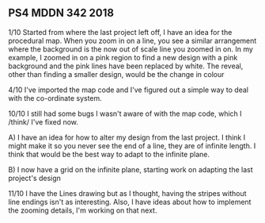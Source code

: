 ## PS4 MDDN 342 2018

1/10
Started from where the last project left off, I have an idea for the procedural map. When you zoom in on a line, you see a similar arrangement where the background is the now out of scale line you zoomed in on. In my example, I zoomed in on a pink region to find a new design with a pink background and the pink lines have been replaced by white. The reveal, other than finding a smaller design, would be the change in colour

4/10
I've imported the map code and I've figured out a simple way to deal with the co-ordinate system.

10/10
I still had some bugs I wasn't aware of with the map code, which I /think/ I've fixed now.

A) I have an idea for how to alter my design from the last project. I think I might make it so you never see the end of a line, they are of infinite length. I think that would be the best way to adapt to the infinite plane.

B) I now have a grid on the infinite plane, starting work on adapting the last project's design

11/10
I have the Lines drawing but as I thought, having the stripes without line endings isn't as interesting. Also, I have ideas about how to implement the zooming details, I'm working on that next.